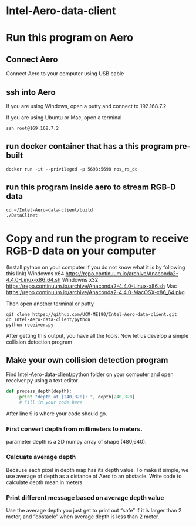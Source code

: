 # Intel-Aero-data-client

# Run this program on Aero
## Connect Aero

Connect Aero to your computer using USB cable

## ssh into Aero

If you are using Windows, open a putty and connect to 192.168.7.2

If you are using Ubuntu or Mac, open a terminal

```
ssh root@169.168.7.2
```

## run docker container that has a this program pre-built

```
docker run -it --privileged -p 5698:5698 ros_rs_dc
```

## run this program inside aero to stream RGB-D data

```
cd ~/Intel-Aero-data-client/build
./DataClinet
```

# Copy and run the program to receive RGB-D data on your computer
(Install python on your computer if you do not know what it is by following this link)
 Windowns x64 https://repo.continuum.io/archive/Anaconda2-4.4.0-Linux-x86_64.sh
 Windowns x32 https://repo.continuum.io/archive/Anaconda2-4.4.0-Linux-x86.sh
 Mac https://repo.continuum.io/archive/Anaconda2-4.4.0-MacOSX-x86_64.pkg


Then open another terminal or putty

```
git clone https://github.com/UCM-ME190/Intel-Aero-data-client.git
cd Intel-Aero-data-client/python
python receiver.py
```
After getting this output, you have all the tools. Now let us develop a simple collision detection program

## Make your own collision detection program

Find Intel-Aero-data-client/python folder on your computer and open receiver.py using a text editor

``` Python
def process_depth(depth):
     print "depth at [240,320]: ", depth[240,320] 
     # Fill in your code here
```

After line 9 is where your code should go. 

### First convert depth from millimeters to meters.
parameter depth is a 2D numpy array of shape (480,640).

### Calcuate average depth

Because each pixel in depth map has its depth value. To make it simple, we use average of depth as a distance of Aero to an obstacle. Write code to calculate depth mean in meters 

### Print different message based on average depth value

Use the average depth you just get to print out “safe” if it is larger than 2 meter, and “obstacle” when average depth is less than 2 meter.

